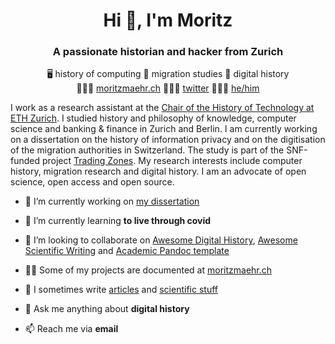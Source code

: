 <h1 align="center">Hi 👋, I'm Moritz</h1>

<h3 align="center">A passionate historian and hacker from Zurich</h3>

<p align='center'>🖥️ history of computing 👟 migration studies 🧐 digital history <br>👨🏻‍💻 <a href="https://moritzmaehr.ch/">moritzmaehr.ch</a> 🙇🏻‍♂️ <a href="https://twitter.com/moritzmaehr">twitter</a> 🧜🏻‍♂️ <a href="https://pronoun.is/he">he/him</a></p>

I work as a research assistant at the [Chair of the History of Technology at ETH Zurich](https://www.tg.ethz.ch/en/people/details/moritz-maehr/). I studied history and philosophy of knowledge, computer science and banking & finance in Zurich and Berlin. I am currently working on a dissertation on the history of information privacy and on the digitisation of the migration authorities in Switzerland. The study is part of the SNF-funded project [Trading Zones](http://p3.snf.ch/project-188795). My research interests include computer history, migration research and digital history. I am an advocate of open science, open access and open source.

- 🔭 I’m currently working on [my dissertation](https://www.tg.ethz.ch/projekte/details/die-fremden-und-der-computer/)

- 🌱 I’m currently learning **to live through covid**

- 👯 I’m looking to collaborate on [Awesome Digital History](https://github.com/maehr/awesome-digital-history), [Awesome Scientific Writing](https://github.com/writing-resources/awesome-scientific-writing) and [Academic Pandoc template](https://github.com/maehr/academic-pandoc-template)

- 👨‍💻 Some of my projects are documented at [moritzmaehr.ch](https://moritzmaehr.ch/projects/)

- 📝 I sometimes write [articles](https://moritzmaehr.ch/blog/) and [scientific stuff](https://moritzmaehr.ch/)

- 💬 Ask me anything about **digital history**

- 📫 Reach me via **email**
